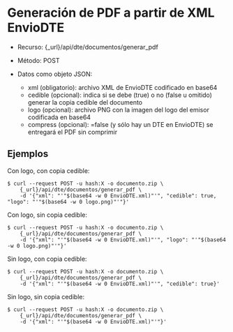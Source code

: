 Generación de PDF a partir de XML EnvioDTE
==========================================

- Recurso: {_url}/api/dte/documentos/generar_pdf

- Método: POST

- Datos como objeto JSON:
  - xml (obligatorio): archivo XML de EnvioDTE codificado en base64
  - cedible (opcional): indica si se debe (true) o no (false u omitido) generar la copia cedible del documento
  - logo (opcional): archivo PNG con la imagen del logo del emisor codificada en base64
  - compress (opcional): =false (y sólo hay un DTE en EnvioDTE) se entregará el PDF sin comprimir

Ejemplos
--------

Con logo, con copia cedible:

	$ curl --request POST -u hash:X -o documento.zip \
		{_url}/api/dte/documentos/generar_pdf \
		-d '{"xml": "'"$(base64 -w 0 EnvioDTE.xml)"'", "cedible": true, "logo": "'"$(base64 -w 0 logo.png)"'"}'

Con logo, sin copia cedible:

	$ curl --request POST -u hash:X -o documento.zip \
		{_url}/api/dte/documentos/generar_pdf \
		-d '{"xml": "'"$(base64 -w 0 EnvioDTE.xml)"'", "logo": "'"$(base64 -w 0 logo.png)"'"}'

Sin logo, con copia cedible:

	$ curl --request POST -u hash:X -o documento.zip \
		{_url}/api/dte/documentos/generar_pdf \
		-d '{"xml": "'"$(base64 -w 0 EnvioDTE.xml)"'", "cedible": true}'

Sin logo, sin copia cedible:

	$ curl --request POST -u hash:X -o documento.zip \
		{_url}/api/dte/documentos/generar_pdf \
		-d '{"xml": "'"$(base64 -w 0 EnvioDTE.xml)"'"}'

